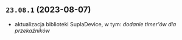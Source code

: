## `23.08.1` (2023-08-07)

- aktualizacja biblioteki SuplaDevice, w tym: _dodanie timer'ów dla przekaźników_